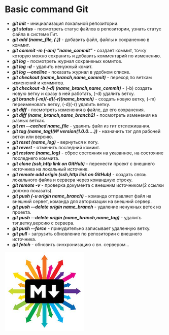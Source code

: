 # Basic command Git

* **_git init_** - инициализация локальной репозитории.
* **_git status_** - посмотреть статус файлов в репозитории, узнать статус файла в системе Гит.
* **_git add (name_file, (.))_** - добавить файл, файлы к сохранению в коммит.
* **_git commit -m (-am) "name_commit"_** - создает коммит, точку которую можно сохранить и добавить комментарий по изменению.
* **_git log_** - посмотреть журнал сохраненых комитов. 
* **_git log -d_** - удалить ненужный комит.
* **_git log --oneline_** - показать журнал в удобном списке.
* **_git checkout (name_branch,name_commit)_** - переход по веткам изменений и коммитов.
* **_git checkout -b (-d) (name_branch,name_commit)_** - (-b) создать новую ветку и сразу в ней работать, (-d) удалить ветку.
* **_git branch (-m)(-d)(-r)(name_branch)_** - создать новую ветку, (-m) переименовать ветку, (-d)(-r) удалить ветку.
* **_git diff_** - посмотреть изменения в файле, до его сохранения.
* **_git diff (name_branch,name_branch2)_** - посмотреть изменения на разных ветках.
* **_git rm --cached name_file_** - удалить файл из гит отслеживания.
* **_git tag (name_tag)(№ version(1.0.0....))_** - назначить тэг для рабочей ветки или версию.
* **_git reset (name_log)_** - вернуться к логу.
* **_git revert_** - отменить последний комиит.
* **_git restore (name_log)_** - сброс состояния на указанное, на состояние последнего коммита.
* **_git clone (ssh,http link on GitHub)_** - перенести проект с внешнего источника на локальный источник.
* **_git remote add origin (ssh,http link on GitHub)_** - создать связь локального файла и сервера через командную строку.
* **_git remote -v_** - проверка документа с внешним источником(2 ссылки должно показать).
* **_git push (-u origin name_branch)_** - команда отправляет файл на внешний сервет, команда для авторизации на внешний сервер.
* **_git push --delete origin name_branch_** - удаление ненужных веток из проекта.
* **_git push --delete origin (name_branch,name_tag)_** - удалить тэг,ветку,версию с сервера. 
* **_git push --force_** - принудительно записывает удаленную ветку.
* **_git pull_** - загрузить обновление по репозитории с внешнего источника.
* **_git fetch_** - обновить синхронизацию с вн. сервером...


![markdown_jpg](markdown.jpg)